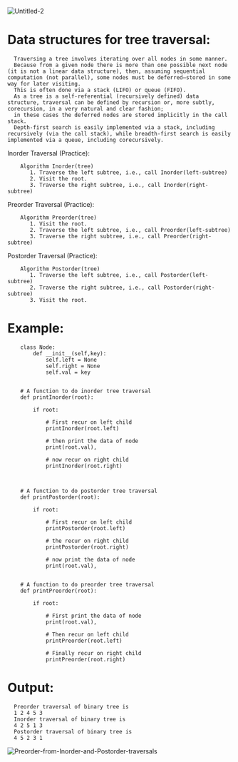 ![Untitled-2](https://user-images.githubusercontent.com/52716203/83064761-3b437980-a05a-11ea-96f6-49ad539c5cf3.png)
# Data structures for tree traversal:
  
      Traversing a tree involves iterating over all nodes in some manner. 
      Because from a given node there is more than one possible next node (it is not a linear data structure), then, assuming sequential computation (not parallel), some nodes must be deferred—stored in some way for later visiting. 
      This is often done via a stack (LIFO) or queue (FIFO).
      As a tree is a self-referential (recursively defined) data structure, traversal can be defined by recursion or, more subtly, corecursion, in a very natural and clear fashion; 
      in these cases the deferred nodes are stored implicitly in the call stack.
      Depth-first search is easily implemented via a stack, including recursively (via the call stack), while breadth-first search is easily implemented via a queue, including corecursively.

Inorder Traversal (Practice):

        Algorithm Inorder(tree)
           1. Traverse the left subtree, i.e., call Inorder(left-subtree)
           2. Visit the root.
           3. Traverse the right subtree, i.e., call Inorder(right-subtree)

Preorder Traversal (Practice):

        Algorithm Preorder(tree)
           1. Visit the root.
           2. Traverse the left subtree, i.e., call Preorder(left-subtree)
           3. Traverse the right subtree, i.e., call Preorder(right-subtree) 
           
Postorder Traversal (Practice):      

        Algorithm Postorder(tree)
           1. Traverse the left subtree, i.e., call Postorder(left-subtree)
           2. Traverse the right subtree, i.e., call Postorder(right-subtree)
           3. Visit the root.

# Example:
        class Node: 
            def __init__(self,key): 
                self.left = None
                self.right = None
                self.val = key 


        # A function to do inorder tree traversal 
        def printInorder(root): 

            if root: 

                # First recur on left child 
                printInorder(root.left) 

                # then print the data of node 
                print(root.val), 

                # now recur on right child 
                printInorder(root.right) 



        # A function to do postorder tree traversal 
        def printPostorder(root): 

            if root: 

                # First recur on left child 
                printPostorder(root.left) 

                # the recur on right child 
                printPostorder(root.right) 

                # now print the data of node 
                print(root.val), 


        # A function to do preorder tree traversal 
        def printPreorder(root): 

            if root: 

                # First print the data of node 
                print(root.val), 

                # Then recur on left child 
                printPreorder(root.left) 

                # Finally recur on right child 
                printPreorder(root.right) 
# Output:

      Preorder traversal of binary tree is
      1 2 4 5 3 
      Inorder traversal of binary tree is
      4 2 5 1 3 
      Postorder traversal of binary tree is
      4 5 2 3 1

![Preorder-from-Inorder-and-Postorder-traversals](https://user-images.githubusercontent.com/52716203/82768933-e7524e00-9e29-11ea-85da-e02d2376f55d.jpg)
